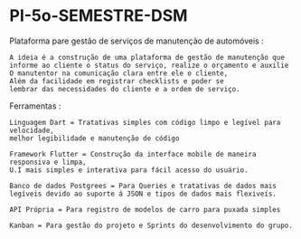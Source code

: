 # PI-5o-SEMESTRE-DSM
Plataforma pare gestão de serviços de manutenção de automóveis :


    A ideia é a construção de uma plataforma de gestão de manutenção que 
    informe ao cliente o status do serviço, realize o orçamento e auxilie
    O manutentor na comunicação clara entre ele o cliente, 
    Além da facilidade em registrar checklists e poder se
    lembrar das necessidades do cliente e a ordem de serviço.

Ferramentas :

    Linguagem Dart = Tratativas simples com código limpo e legível para velocidade, 
    melhor legibilidade e manutenção de código 

    Framework Flutter = Construção da interface mobile de maneira responsiva e limpa, 
    U.I mais simples e interativa para fácil acesso do usuário.

    Banco de dados Postgrees = Para Queries e tratativas de dados mais
    legíveis devido ao suporte á JSON e tipos de dados mais flexiveís.

    API Própria = Para registro de modelos de carro para puxada simples

    Kanban = Para gestão do projeto e Sprints do desenvolvimento do grupo.
